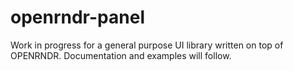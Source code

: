 # openrndr-panel

Work in progress for a general purpose UI library written on top of OPENRNDR.
Documentation and examples will follow.
